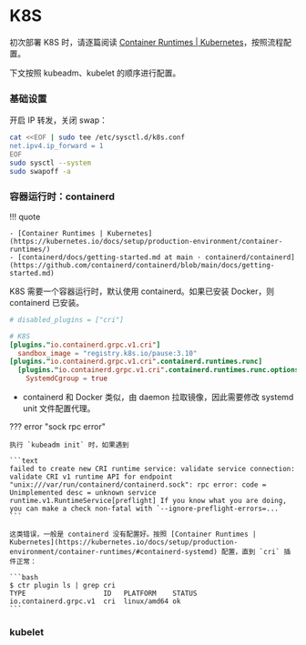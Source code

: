 # K8S

初次部署 K8S 时，请逐篇阅读 [Container Runtimes | Kubernetes](https://kubernetes.io/docs/setup/)，按照流程配置。

下文按照 kubeadm、kubelet 的顺序进行配置。

### 基础设置

开启 IP 转发，关闭 swap：

```bash
cat <<EOF | sudo tee /etc/sysctl.d/k8s.conf
net.ipv4.ip_forward = 1
EOF
sudo sysctl --system
sudo swapoff -a
```

### 容器运行时：containerd

!!! quote

    - [Container Runtimes | Kubernetes](https://kubernetes.io/docs/setup/production-environment/container-runtimes/)
    - [containerd/docs/getting-started.md at main · containerd/containerd](https://github.com/containerd/containerd/blob/main/docs/getting-started.md)

K8S 需要一个容器运行时，默认使用 containerd。如果已安装 Docker，则 containerd 已安装。

```toml
# disabled_plugins = ["cri"]

# K8S
[plugins."io.containerd.grpc.v1.cri"]
  sandbox_image = "registry.k8s.io/pause:3.10"
[plugins."io.containerd.grpc.v1.cri".containerd.runtimes.runc]
  [plugins."io.containerd.grpc.v1.cri".containerd.runtimes.runc.options]
    SystemdCgroup = true
```

- containerd 和 Docker 类似，由 daemon 拉取镜像，因此需要修改 systemd unit 文件配置代理。

??? error "sock rpc error"

    执行 `kubeadm init` 时，如果遇到

    ```text
    failed to create new CRI runtime service: validate service connection: validate CRI v1 runtime API for endpoint "unix:///var/run/containerd/containerd.sock": rpc error: code = Unimplemented desc = unknown service runtime.v1.RuntimeService[preflight] If you know what you are doing, you can make a check non-fatal with `--ignore-preflight-errors=...`
    ```

    这类错误，一般是 containerd 没有配置好。按照 [Container Runtimes | Kubernetes](https://kubernetes.io/docs/setup/production-environment/container-runtimes/#containerd-systemd) 配置，直到 `cri` 插件正常：

    ```bash
    $ ctr plugin ls | grep cri
    TYPE                   ID   PLATFORM    STATUS
    io.containerd.grpc.v1  cri  linux/amd64 ok
    ```

### kubelet
